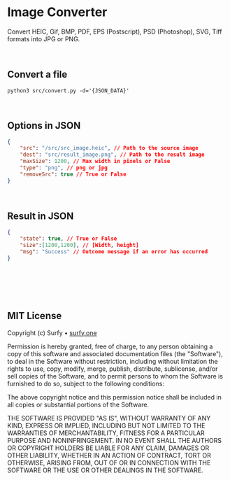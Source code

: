 # Image Converter
Convert HEIC, Gif, BMP, PDF, EPS (Postscript), PSD (Photoshop), SVG, Tiff formats into JPG or PNG.

<br/>

## Convert a file
```
python3 src/convert.py -d='{JSON_DATA}'
```

<br />

## Options in JSON
```json
{
	"src": "/src/src_image.heic", // Path to the source image
	"dest": "src/result_image.png", // Path to the result image
	"maxSize": 1200, // Max width in pixels or False
	"type": "png", // png or jpg
	"removeSrc": true // True or False
}
```

<br />

## Result in JSON
```json
{
	"state": true, // True or False
	"size":[1200,1200], // [Width, height]
	"msg": "Success" // Outcome message if an error has occurred
}
```

<br />
<br />
<br />
<br />

## MIT License

Copyright (c) Surfy • [surfy.one](https://surfy.one)

Permission is hereby granted, free of charge, to any person obtaining a copy
of this software and associated documentation files (the "Software"), to deal
in the Software without restriction, including without limitation the rights
to use, copy, modify, merge, publish, distribute, sublicense, and/or sell
copies of the Software, and to permit persons to whom the Software is
furnished to do so, subject to the following conditions:

The above copyright notice and this permission notice shall be included in all
copies or substantial portions of the Software.

THE SOFTWARE IS PROVIDED "AS IS", WITHOUT WARRANTY OF ANY KIND, EXPRESS OR
IMPLIED, INCLUDING BUT NOT LIMITED TO THE WARRANTIES OF MERCHANTABILITY,
FITNESS FOR A PARTICULAR PURPOSE AND NONINFRINGEMENT. IN NO EVENT SHALL THE
AUTHORS OR COPYRIGHT HOLDERS BE LIABLE FOR ANY CLAIM, DAMAGES OR OTHER
LIABILITY, WHETHER IN AN ACTION OF CONTRACT, TORT OR OTHERWISE, ARISING FROM,
OUT OF OR IN CONNECTION WITH THE SOFTWARE OR THE USE OR OTHER DEALINGS IN THE
SOFTWARE.